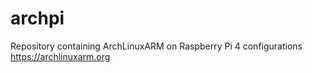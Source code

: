 # archpi
Repository containing ArchLinuxARM on Raspberry Pi 4 configurations https://archlinuxarm.org
